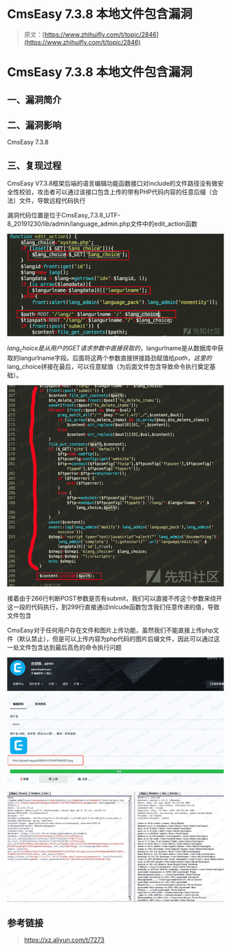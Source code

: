 # CmsEasy 7.3.8 本地文件包含漏洞

> 原文：[https://www.zhihuifly.com/t/topic/2846](https://www.zhihuifly.com/t/topic/2846)

# CmsEasy 7.3.8 本地文件包含漏洞

## 一、漏洞简介

## 二、漏洞影响

CmsEasy 7.3.8

## 三、复现过程

CmsEasy V7.3.8框架后端的语言编辑功能函数接口对include的文件路径没有做安全性校验，攻击者可以通过该接口包含上传的带有PHP代码内容的任意后缀（合法）文件，导致远程代码执行

漏洞代码位置是位于CmsEasy_7.3.8_UTF-8_20191230/lib/admin/language_admin.php文件中的edit_action函数

![image](img/73543d9fe85b5149d26d96c701e3f8a5.png)

$lang_choice是从用户的GET请求参数中直接获取的，$langurlname是从数据库中获取的langurlname字段。后面将这两个参数直接拼接路劲赋值给$path，这里的$lang_choice拼接在最后，可以任意赋值（为后面文件包含导致命令执行奠定基础）。

![image](img/ebf32a429e278a921c9221ccb404957c.png)

接着由于266行判断POST参数是否有submit，我们可以直接不传这个参数来绕开这一段的代码执行，到299行直接通过inlcude函数包含我们任意传递的值，导致文件包含

CmsEasy对于任何用户存在文件和图片上传功能，虽然我们不能直接上传php文件（默认禁止），但是可以上传内容为php代码的图片后缀文件，因此可以通过这一处文件包含达到最后高危的命令执行问题

![image](img/a85d3b959b2598b931484d45c5589cd2.png)

![image](img/988f942a4d3b93035ab83272583dc195.png)

## 参考链接

> https://xz.aliyun.com/t/7273
